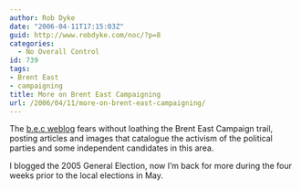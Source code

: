```yaml
---
author: Rob Dyke
date: "2006-04-11T17:15:03Z"
guid: http://www.robdyke.com/noc/?p=8
categories:
  - No Overall Control
id: 739
tags:
- Brent East
- campaigning
title: More on Brent East Campaigning
url: /2006/04/11/more-on-brent-east-campaigning/
---
```

The [b.e.c weblog](http://www.robdyke.com/bec/?page_id=2) fears without loathing the Brent East Campaign trail, posting articles and images that catalogue the activism of the political parties and some independent candidates in this area.

I blogged the 2005 General Election, now I’m back for more during the four weeks prior to the local elections in May.